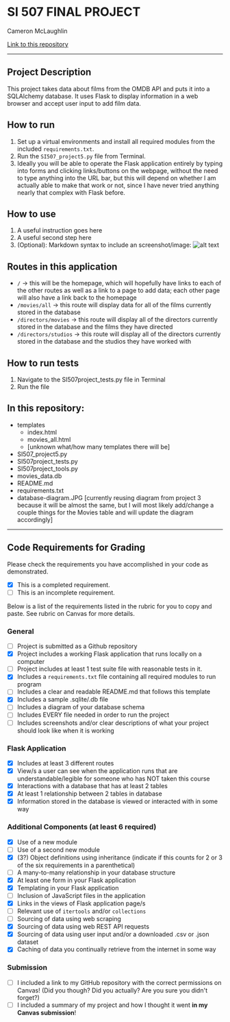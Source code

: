 # SI 507 FINAL PROJECT

Cameron McLaughlin

[Link to this repository](https://github.com/camerondmcl/SI507_project5)

---

## Project Description

This project takes data about films from the OMDB API and puts it into a SQLAlchemy database. It uses Flask to display information in a web browser and accept user input to add film data.

## How to run

1. Set up a virtual environments and install all required modules from the included `requirements.txt`.
2. Run the `SI507_project5.py` file from Terminal.
3. Ideally you will be able to operate the Flask application entirely by typing into forms and clicking links/buttons on the webpage, without the need to type anything into the URL bar, but this will depend on whether I am actually able to make that work or not, since I have never tried anything nearly that complex with Flask before.

## How to use

1. A useful instruction goes here
2. A useful second step here
3. (Optional): Markdown syntax to include an screenshot/image: ![alt text](image.jpg)

## Routes in this application
- `/` -> this will be the homepage, which will hopefully have links to each of the other routes as well as a link to a page to add data; each other page will also have a link back to the homepage
- `/movies/all` -> this route will display data for all of the films currently stored in the database
- `/directors/movies` -> this route will display all of the directors currently stored in the database and the films they have directed
- `/directors/studios` -> this route will display all of the directors currently stored in the database and the studios they have worked with

## How to run tests
1. Navigate to the SI507project_tests.py file in Terminal
2. Run the file

## In this repository:
- templates
  - index.html
  - movies_all.html
  - [unknown what/how many templates there will be]
- SI507_project5.py
- SI507project_tests.py
- SI507project_tools.py
- movies_data.db
- README.md
- requirements.txt
- database-diagram.JPG [currently reusing diagram from project 3 because it will be almost the same, but I will most likely add/change a couple things for the Movies table and will update the diagram accordingly]

---
## Code Requirements for Grading
Please check the requirements you have accomplished in your code as demonstrated.
- [x] This is a completed requirement.
- [ ] This is an incomplete requirement.

Below is a list of the requirements listed in the rubric for you to copy and paste.  See rubric on Canvas for more details.

### General
- [ ] Project is submitted as a Github repository
- [x] Project includes a working Flask application that runs locally on a computer
- [ ] Project includes at least 1 test suite file with reasonable tests in it.
- [x] Includes a `requirements.txt` file containing all required modules to run program
- [ ] Includes a clear and readable README.md that follows this template
- [x] Includes a sample .sqlite/.db file
- [ ] Includes a diagram of your database schema
- [ ] Includes EVERY file needed in order to run the project
- [ ] Includes screenshots and/or clear descriptions of what your project should look like when it is working

### Flask Application
- [x] Includes at least 3 different routes
- [x] View/s a user can see when the application runs that are understandable/legible for someone who has NOT taken this course
- [x] Interactions with a database that has at least 2 tables
- [x] At least 1 relationship between 2 tables in database
- [x] Information stored in the database is viewed or interacted with in some way

### Additional Components (at least 6 required)
- [x] Use of a new module
- [ ] Use of a second new module
- [x] (3?) Object definitions using inheritance (indicate if this counts for 2 or 3 of the six requirements in a parenthetical)
- [ ] A many-to-many relationship in your database structure
- [x] At least one form in your Flask application
- [x] Templating in your Flask application
- [ ] Inclusion of JavaScript files in the application
- [x] Links in the views of Flask application page/s
- [ ] Relevant use of `itertools` and/or `collections`
- [ ] Sourcing of data using web scraping
- [x] Sourcing of data using web REST API requests
- [x] Sourcing of data using user input and/or a downloaded .csv or .json dataset
- [x] Caching of data you continually retrieve from the internet in some way

### Submission
- [ ] I included a link to my GitHub repository with the correct permissions on Canvas! (Did you though? Did you actually? Are you sure you didn't forget?)
- [ ] I included a summary of my project and how I thought it went **in my Canvas submission**!
